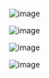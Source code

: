 
![image](https://github.com/user-attachments/assets/7141a314-e305-4ed6-9650-25121354791a)



![image](https://github.com/user-attachments/assets/2a60a6b2-5f2d-4f65-ad6e-9bf29ebc23ed)



![image](https://github.com/user-attachments/assets/2468ed35-b45c-442a-aca7-d9dd8c282fb9)


![image](https://github.com/user-attachments/assets/03cfa6ea-535e-4e37-a8ba-46dd07d3dab2)


